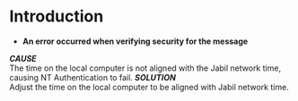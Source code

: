 # Introduction


- **An error occurred when verifying security for the message**

***CAUSE***  
The time on the local computer is not aligned with the Jabil network time, causing NT Authentication to fail.
***SOLUTION***  
Adjust the time on the local computer to be aligned with Jabil network time.
